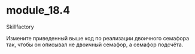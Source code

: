 # module_18.4
Skillfactory

Измените приведенный выше код по реализации двоичного семафора так, чтобы он описывал не двоичный семафор, а семафор подсчёта.
